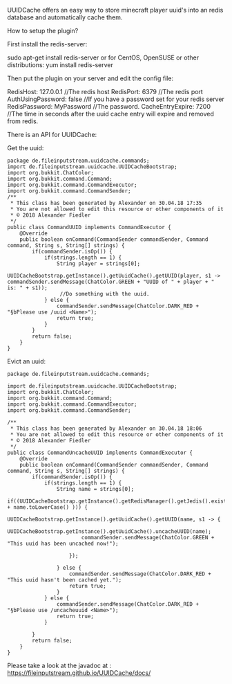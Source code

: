 UUIDCache offers an easy way to store minecraft player uuid's into an redis database and automatically cache them.

How to setup the plugin?

First install the redis-server:

sudo apt-get install redis-server or for CentOS, OpenSUSE or other distributions: yum install redis-server

Then put the plugin on your server and edit the config file:

RedisHost: 127.0.0.1 //The redis host
RedisPort: 6379  //The redis port
AuthUsingPassword: false //If you have a password set for your redis server
RedisPassword: MyPassword //The password.
CacheEntryExpire: 7200 //The time in seconds after the uuid cache entry will expire and removed from redis.

There is an API for UUIDCache:

Get the uuid: 
```
package de.fileinputstream.uuidcache.commands;
import de.fileinputstream.uuidcache.UUIDCacheBootstrap;
import org.bukkit.ChatColor;
import org.bukkit.command.Command;
import org.bukkit.command.CommandExecutor;
import org.bukkit.command.CommandSender;
/**
 * This class has been generated by Alexander on 30.04.18 17:35
 * You are not allowed to edit this resource or other components of it
 * © 2018 Alexander Fiedler
 */
public class CommandUUID implements CommandExecutor {
    @Override
    public boolean onCommand(CommandSender commandSender, Command command, String s, String[] strings) {
        if(commandSender.isOp()) {
            if(strings.length == 1) {
                String player = strings[0];
                 UUIDCacheBootstrap.getInstance().getUuidCache().getUUID(player, s1 -> commandSender.sendMessage(ChatColor.GREEN + "UUID of " + player + " is: " + s1));
                 //Do something with the uuid.
            } else {
                commandSender.sendMessage(ChatColor.DARK_RED + "§bPlease use /uuid <Name>");
                return true;
            }
        }
        return false;
    }
}
```
Evict an uuid:
```
package de.fileinputstream.uuidcache.commands;

import de.fileinputstream.uuidcache.UUIDCacheBootstrap;
import org.bukkit.ChatColor;
import org.bukkit.command.Command;
import org.bukkit.command.CommandExecutor;
import org.bukkit.command.CommandSender;

/**
 * This class has been generated by Alexander on 30.04.18 18:06
 * You are not allowed to edit this resource or other components of it
 * © 2018 Alexander Fiedler
 */
public class CommandUncacheUUID implements CommandExecutor {
    @Override
    public boolean onCommand(CommandSender commandSender, Command command, String s, String[] strings) {
        if(commandSender.isOp()) {
            if(strings.length == 1) {
                String name = strings[0];
                if((UUIDCacheBootstrap.getInstance().getRedisManager().getJedis().exists("uuidcache:" + name.toLowerCase() ))) {
                    UUIDCacheBootstrap.getInstance().getUuidCache().getUUID(name, s1 -> {
                        UUIDCacheBootstrap.getInstance().getUuidCache().uncacheUUID(name);
                        commandSender.sendMessage(ChatColor.GREEN + "This uuid has been uncached now!");

                    });

                } else {
                    commandSender.sendMessage(ChatColor.DARK_RED + "This uuid hasn't been cached yet.");
                    return true;
                }
            } else {
                commandSender.sendMessage(ChatColor.DARK_RED + "§bPlease use /uncacheuuid <Name>");
                return true;
            }

        }
        return false;
    }
}
```

Please take a look at the javadoc at : https://fileinputstream.github.io/UUIDCache/docs/
